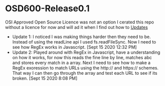 # OSD600-Release0.1
OSI Approved Open Source Licence was not an option I cerated this repo without a licence for now and will ad it when I find out how to 
<u>Updates</u>
- Update 1: I noticed I was making things harder then they need to be. Instead of using the readLine api I used fs.readFileSync. Now I need to see how RegEx works in Javascript. [Sept 15 2020 12:32 PM]
- Update 2: Played around with RegEx in Javascript, have a understanding on how it works, for now this reads the fine line by line, matches abc and stores every match in a array. Next I need to see how to make a RegEx exoression to match URLs using the http:// and https:// schemes. That way I can then go through the array and test each URL to see if its broken. [Sept 15 2020 8:08 PM]
